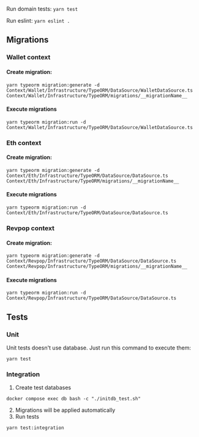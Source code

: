 Run domain tests: `yarn test`

Run eslint: `yarn eslint .`

## Migrations
### Wallet context
#### Create migration: 
```
yarn typeorm migration:generate -d Context/Wallet/Infrastructure/TypeORM/DataSource/WalletDataSource.ts Context/Wallet/Infrastructure/TypeORM/migrations/__migrationName__
```

#### Execute migrations
```
yarn typeorm migration:run -d Context/Wallet/Infrastructure/TypeORM/DataSource/WalletDataSource.ts
```

### Eth context
#### Create migration:
```
yarn typeorm migration:generate -d Context/Eth/Infrastructure/TypeORM/DataSource/DataSource.ts Context/Eth/Infrastructure/TypeORM/migrations/__migrationName__
```

#### Execute migrations
```
yarn typeorm migration:run -d Context/Eth/Infrastructure/TypeORM/DataSource/DataSource.ts
```

### Revpop context
#### Create migration:
```
yarn typeorm migration:generate -d Context/Revpop/Infrastructure/TypeORM/DataSource/DataSource.ts Context/Revpop/Infrastructure/TypeORM/migrations/__migrationName__
```

#### Execute migrations
```
yarn typeorm migration:run -d Context/Revpop/Infrastructure/TypeORM/DataSource/DataSource.ts
```

## Tests
### Unit
Unit tests doesn't use database. Just run this command to execute them:
```
yarn test
```

### Integration
1. Create test databases
```
docker compose exec db bash -c "./initdb_test.sh"
```
2. Migrations will be applied automatically
3. Run tests
```
yarn test:integration
```